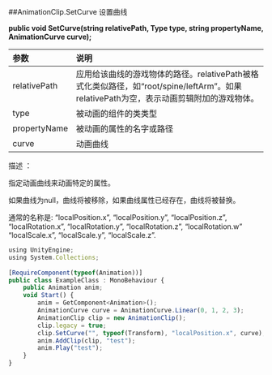 ##AnimationClip.SetCurve 设置曲线

**public void SetCurve(string relativePath, Type type, string propertyName, AnimationCurve curve);**

|参数|说明|
|:--|:--|
|relativePath|应用给该曲线的游戏物体的路径。relativePath被格式化类似路径，如“root/spine/leftArm”。如果relativePath为空，表示动画剪辑附加的游戏物体。|
|type|被动画的组件的类类型|
|propertyName|被动画的属性的名字或路径|
|curve|动画曲线|

描述 ：

指定动画曲线来动画特定的属性。

如果曲线为null，曲线将被移除，如果曲线属性已经存在，曲线将被替换。

通常的名称是: “localPosition.x”, “localPosition.y”, “localPosition.z”, “localRotation.x”, “localRotation.y”, “localRotation.z”, “localRotation.w” “localScale.x”, “localScale.y”, “localScale.z”.


```javascript
using UnityEngine;
using System.Collections;
 
[RequireComponent(typeof(Animation))]
public class ExampleClass : MonoBehaviour {
    public Animation anim;
    void Start() {
        anim = GetComponent<Animation>();
        AnimationCurve curve = AnimationCurve.Linear(0, 1, 2, 3);
        AnimationClip clip = new AnimationClip();
        clip.legacy = true;
        clip.SetCurve("", typeof(Transform), "localPosition.x", curve);
        anim.AddClip(clip, "test");
        anim.Play("test");
    }
}
```
